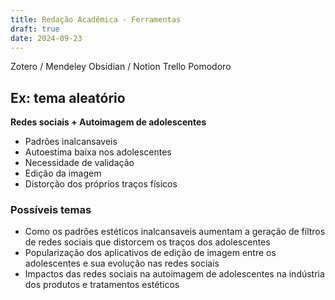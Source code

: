 ```yaml
---
title: Redação Acadêmica - Ferramentas
draft: true
date: 2024-09-23
---
```

Zotero / Mendeley
Obsidian / Notion
Trello
Pomodoro



## Ex: tema aleatório
**Redes sociais + Autoimagem de adolescentes**

- Padrões inalcansaveis 
- Autoestima baixa nos adolescentes
- Necessidade de validação
- Edição da imagem
- Distorção dos próprios traços físicos

### Possíveis temas

- Como os padrões estéticos inalcansaveis aumentam a geração de filtros de redes sociais que distorcem os traços dos adolescentes
- Popularização dos aplicativos de edição de imagem entre os adolescentes e sua evolução nas redes sociais
- Impactos das redes sociais na autoimagem de adolescentes na indústria dos produtos e tratamentos estéticos